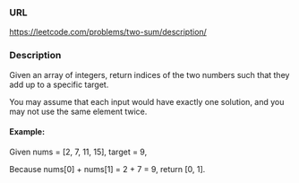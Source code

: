 ### URL

https://leetcode.com/problems/two-sum/description/

### Description

Given an array of integers, return indices of the two numbers such that they add up to a specific target.

You may assume that each input would have exactly one solution, and you may not use the same element twice.

#### Example:

Given nums = [2, 7, 11, 15], target = 9,

Because nums[0] + nums[1] = 2 + 7 = 9,
return [0, 1].



